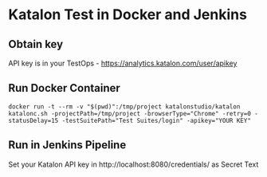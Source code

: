# Katalon Test in Docker and Jenkins


## Obtain key

API key is in your TestOps - <https://analytics.katalon.com/user/apikey>

## Run Docker Container

```
docker run -t --rm -v "$(pwd)":/tmp/project katalonstudio/katalon katalonc.sh -projectPath=/tmp/project -browserType="Chrome" -retry=0 -statusDelay=15 -testSuitePath="Test Suites/login" -apikey="YOUR KEY"
```

## Run in Jenkins Pipeline

Set your Katalon API key in http://localhost:8080/credentials/ as Secret Text
